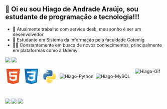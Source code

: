 ## 👋 Oi eu sou Hiago de Andrade Araújo, sou estudante de programação e tecnologia!!!

- 👾 Atualmente trabalho com service desk, meu sonho é ser um desenvolvedor 
- 🧠 Estudante em Sistema da Informação pela faculdade Cotemig
- 👨‍💻 Constantemente em busca de novos conhecimentos, principalmente em plataformas como a Udemy

<div><!---->
  <img height="150cm" src="https://github-readme-stats.vercel.app/api?username=hiagoaaraujo&show_icons=true&theme=dark" />
  <img height="150cm" src="https://github-readme-stats.vercel.app/api/top-langs/?username=hiagoaaraujo&layout=compact&theme=dark" />
</div>

<!--Linguagens utilizadas-->
<div style="display: inline_block"><br>
  <img align="center" alt="Hiago-HTML" height="50" width="50" src="https://raw.githubusercontent.com/devicons/devicon/master/icons/html5/html5-original.svg"/>&nbsp;
  <img align="center" alt="Hiago-CSS" height="50" width="50" src="https://raw.githubusercontent.com/devicons/devicon/master/icons/css3/css3-original.svg"/>&nbsp;
  <!--<img align="center" alt="Hiago-Js" height="50" width="50" src="https://raw.githubusercontent.com/devicons/devicon/master/icons/javascript/javascript-plain.svg"/>&nbsp;-->
  <img align="center" alt="Hiago-Python" height="50" width="50" src="https://raw.githubusercontent.com/devicons/devicon/master/icons/python/python-original.svg"/>&nbsp;
  <img align="center" alt="Hiago-Python" height="50" width="50" src="https://cdn.jsdelivr.net/gh/devicons/devicon@latest/icons/java/java-original-wordmark.svg"/>&nbsp;
  <img align="center" alt="Hiago-MySQL" height="50" width="50" src="https://cdn.jsdelivr.net/gh/devicons/devicon@latest/icons/mysql/mysql-original-wordmark.svg"/>&nbsp;
  <!--<img align="center" alt="Hiago-PHP" height="50" width="50" src="https://cdn.jsdelivr.net/gh/devicons/devicon@latest/icons/php/php-original.svg"/>&nbsp;-->
  <img align="right" alt="Hiago-Gif" height="90" width="90" src="https://img.itch.zone/aW1nLzEzMDE1NTM0LmdpZg==/original/QNTY4%2B.gif"/>
</div>

##

<!--Social Media-->
<div style="display: inline_block"><br>
  <a href="www.linkedin.com/in/hiagoaaraujo" target="_blank"><img src="https://img.shields.io/badge/-LinkedIn-%230077B5?style=for-the-badge&logo=linkedin&logoColor=white" target="_blank"></a> 
  <a href="https://www.instagram.com/hiagodeandrade/" target="_blank"><img src="https://img.shields.io/badge/-Instagram-%23E4405F?style=for-the-badge&logo=instagram&logoColor=white" target="_blank"></a>
  <a href = "mailto:hiagoaaraujo@gmail.com"><img src="https://img.shields.io/badge/-Gmail-%23333?style=for-the-badge&logo=gmail&logoColor=white" target="_blank"></a>
</div>
